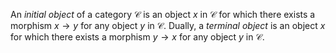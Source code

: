 An *initial object* of a category $\mathcal{C}$ is an object $x$ in $\mathcal{C}$ for which there exists a morphism $x \to y$ for any object $y$ in $\mathcal{C}$. Dually, a *terminal object* is an object $x$ for which there exists a morphism $y \to x$ for any object $y$ in $\mathcal{C}$.
